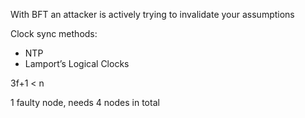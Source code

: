 With BFT an attacker is actively trying to invalidate your assumptions

Clock sync methods:

* NTP
* Lamport’s Logical Clocks



3f+1 &lt; n



1 faulty node, needs 4 nodes in total



